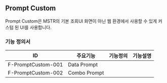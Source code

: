 ## Prompt Custom
Prompt Custom은 MSTR의 기본 조회UI 화면이 아닌 웹 환경에서 사용할 수 있게 커스텀 된 UI를 사용합니다. 
### 기능 정의서
|ID|주요기능|기능정의|기능설명|
|---|---|---|---|
|F-PromptCustom-001|Data Prompt|
|F-PromptCustom-002|Combo Prompt|

